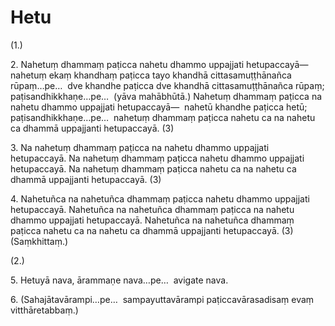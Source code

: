 # Hetu

(1.)

2\. Nahetuṃ dhammaṃ paṭicca nahetu dhammo uppajjati hetupaccayā—  nahetuṃ ekaṃ khandhaṃ paṭicca tayo khandhā cittasamuṭṭhānañca rūpaṃ…pe…  dve khandhe paṭicca dve khandhā cittasamuṭṭhānañca rūpaṃ; paṭisandhikkhaṇe…pe…  (yāva mahābhūtā.) Nahetuṃ dhammaṃ paṭicca na nahetu dhammo uppajjati hetupaccayā—  nahetū khandhe paṭicca hetū; paṭisandhikkhaṇe…pe…  nahetuṃ dhammaṃ paṭicca nahetu ca na nahetu ca dhammā uppajjanti hetupaccayā. (3)

3\. Na nahetuṃ dhammaṃ paṭicca na nahetu dhammo uppajjati hetupaccayā. Na nahetuṃ dhammaṃ paṭicca nahetu dhammo uppajjati hetupaccayā. Na nahetuṃ dhammaṃ paṭicca nahetu ca na nahetu ca dhammā uppajjanti hetupaccayā. (3)

4\. Nahetuñca na nahetuñca dhammaṃ paṭicca nahetu dhammo uppajjati hetupaccayā. Nahetuñca na nahetuñca dhammaṃ paṭicca na nahetu dhammo uppajjati hetupaccayā. Nahetuñca na nahetuñca dhammaṃ paṭicca nahetu ca na nahetu ca dhammā uppajjanti hetupaccayā. (3) (Saṃkhittaṃ.)

(2.)

5\. Hetuyā nava, ārammaṇe nava…pe…  avigate nava.

6\. (Sahajātavārampi…pe…  sampayuttavārampi paṭiccavārasadisaṃ evaṃ vitthāretabbaṃ.)
